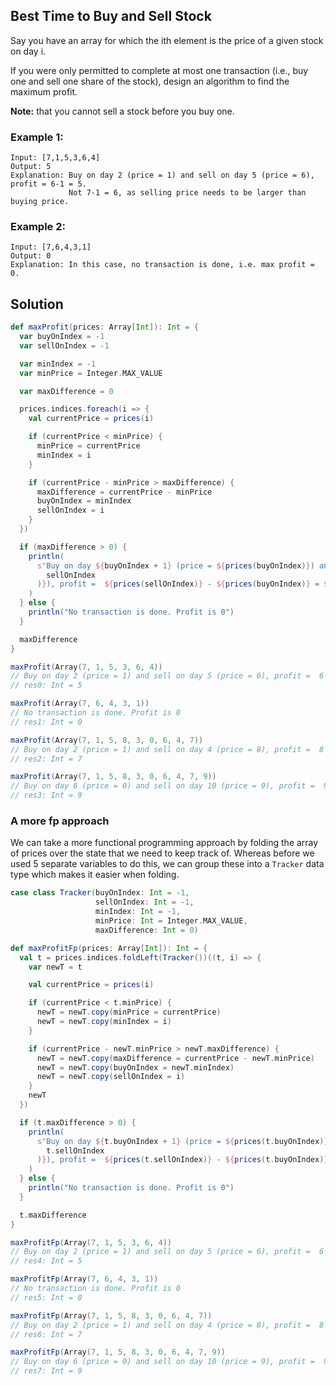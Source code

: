 ## Best Time to Buy and Sell Stock

Say you have an array for which the ith element is the price of a given stock on day i.

If you were only permitted to complete at most one transaction (i.e., buy one and sell one share of the stock), design an algorithm to find the maximum profit.

**Note:** that you cannot sell a stock before you buy one.

### Example 1:

```
Input: [7,1,5,3,6,4]
Output: 5
Explanation: Buy on day 2 (price = 1) and sell on day 5 (price = 6), profit = 6-1 = 5.
             Not 7-1 = 6, as selling price needs to be larger than buying price.
```
 
### Example 2:

```
Input: [7,6,4,3,1]
Output: 0
Explanation: In this case, no transaction is done, i.e. max profit = 0.
```

## Solution

```scala
def maxProfit(prices: Array[Int]): Int = {
  var buyOnIndex = -1
  var sellOnIndex = -1

  var minIndex = -1
  var minPrice = Integer.MAX_VALUE

  var maxDifference = 0

  prices.indices.foreach(i => {
    val currentPrice = prices(i)

    if (currentPrice < minPrice) {
      minPrice = currentPrice
      minIndex = i
    }

    if (currentPrice - minPrice > maxDifference) {
      maxDifference = currentPrice - minPrice
      buyOnIndex = minIndex
      sellOnIndex = i
    }
  })

  if (maxDifference > 0) {
    println(
      s"Buy on day ${buyOnIndex + 1} (price = ${prices(buyOnIndex)}) and sell on day ${sellOnIndex + 1} (price = ${prices(
        sellOnIndex
      )}), profit =  ${prices(sellOnIndex)} - ${prices(buyOnIndex)} = ${maxDifference}"
    )
  } else {
    println("No transaction is done. Profit is 0")
  }

  maxDifference
}
```

```scala
maxProfit(Array(7, 1, 5, 3, 6, 4))
// Buy on day 2 (price = 1) and sell on day 5 (price = 6), profit =  6 - 1 = 5
// res0: Int = 5

maxProfit(Array(7, 6, 4, 3, 1))
// No transaction is done. Profit is 0
// res1: Int = 0

maxProfit(Array(7, 1, 5, 8, 3, 0, 6, 4, 7))
// Buy on day 2 (price = 1) and sell on day 4 (price = 8), profit =  8 - 1 = 7
// res2: Int = 7

maxProfit(Array(7, 1, 5, 8, 3, 0, 6, 4, 7, 9))
// Buy on day 6 (price = 0) and sell on day 10 (price = 9), profit =  9 - 0 = 9
// res3: Int = 9
```

### A more fp approach

We can take a more functional programming approach by folding the array of prices over the state that we need to keep
track of. Whereas before we used 5 separate variables to do this, we can group these into a `Tracker` data type which 
makes it easier when folding.

```scala
case class Tracker(buyOnIndex: Int = -1,
                   sellOnIndex: Int = -1,
                   minIndex: Int = -1,
                   minPrice: Int = Integer.MAX_VALUE,
                   maxDifference: Int = 0)

def maxProfitFp(prices: Array[Int]): Int = {
  val t = prices.indices.foldLeft(Tracker())((t, i) => {
    var newT = t

    val currentPrice = prices(i)

    if (currentPrice < t.minPrice) {
      newT = newT.copy(minPrice = currentPrice)
      newT = newT.copy(minIndex = i)
    }

    if (currentPrice - newT.minPrice > newT.maxDifference) {
      newT = newT.copy(maxDifference = currentPrice - newT.minPrice)
      newT = newT.copy(buyOnIndex = newT.minIndex)
      newT = newT.copy(sellOnIndex = i)
    }
    newT
  })

  if (t.maxDifference > 0) {
    println(
      s"Buy on day ${t.buyOnIndex + 1} (price = ${prices(t.buyOnIndex)}) and sell on day ${t.sellOnIndex + 1} (price = ${prices(
        t.sellOnIndex
      )}), profit =  ${prices(t.sellOnIndex)} - ${prices(t.buyOnIndex)} = ${t.maxDifference}"
    )
  } else {
    println("No transaction is done. Profit is 0")
  }

  t.maxDifference
}
```

```scala
maxProfitFp(Array(7, 1, 5, 3, 6, 4))
// Buy on day 2 (price = 1) and sell on day 5 (price = 6), profit =  6 - 1 = 5
// res4: Int = 5

maxProfitFp(Array(7, 6, 4, 3, 1))
// No transaction is done. Profit is 0
// res5: Int = 0

maxProfitFp(Array(7, 1, 5, 8, 3, 0, 6, 4, 7))
// Buy on day 2 (price = 1) and sell on day 4 (price = 8), profit =  8 - 1 = 7
// res6: Int = 7

maxProfitFp(Array(7, 1, 5, 8, 3, 0, 6, 4, 7, 9))
// Buy on day 6 (price = 0) and sell on day 10 (price = 9), profit =  9 - 0 = 9
// res7: Int = 9
```
